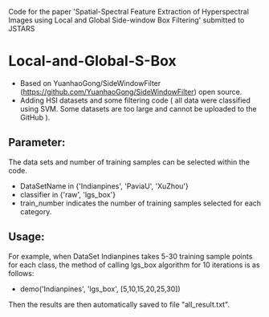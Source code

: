 Code for the paper 'Spatial-Spectral Feature Extraction of Hyperspectral Images using Local and Global Side-window Box Filtering' submitted to JSTARS

# Local-and-Global-S-Box
- Based on YuanhaoGong/SideWindowFilter (https://github.com/YuanhaoGong/SideWindowFilter) open source.
- Adding HSI datasets and some filtering code ( all data were classified using SVM. Some datasets are too large and cannot be uploaded to the GitHub ).

## Parameter:
The data sets and  number of training samples can be selected within the code.  
- DataSetName in {'Indianpines', 'PaviaU', 'XuZhou'}
- classifier in {'raw', 'lgs_box'}
- train_number indicates the number of training samples selected for each category.

## Usage:
For example, when DataSet Indianpines takes 5-30 training sample points for each class, the method of calling lgs_box algorithm for 10 iterations is as follows:
- demo('Indianpines', 'lgs_box', [5,10,15,20,25,30]) 

Then the results are then automatically saved to file "all_result.txt".

